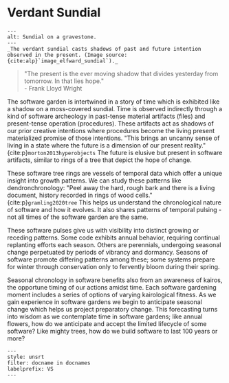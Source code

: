 # Verdant Sundial

```{figure} ../assets/Sundial_2916_HDR.jpeg
---
alt: Sundial on a gravestone.
---
_The verdant sundial casts shadows of past and future intention observed in the present. (Image source: {cite:alp}`image_elfward_sundial`)._
```

> "The present is the ever moving shadow that divides yesterday from tomorrow. In that lies hope." <br>
> \- Frank Lloyd Wright

The software garden is intertwined in a story of time which is exhibited like a shadow on a moss-covered sundial.
Time is observed indirectly through a kind of software archeology in past-tense material artifacts (files) and present-tense operation (procedures).
These artifacts act as shadows of our prior creative intentions where procedures become the living present materialized promise of those intentions.
"This brings an uncanny sense of living in a state where the future is a dimension of our present reality." {cite:p}`morton2013hyperobjects`
The future is elusive but present in software artifacts, similar to rings of a tree that depict the hope of change.

These software tree rings are vessels of temporal data which offer a unique insight into growth patterns.
We can study these patterns like dendronchronology: "Peel away the hard, rough bark and there is a living document, history recorded in rings of wood cells." {cite:p}`gramling2020tree`
This helps us understand the chronological nature of software and how it evolves.
It also shares patterns of temporal pulsing - not all times of the software garden are the same.

These software pulses give us with visibility into distinct growing or receding patterns.
Some code exhibits annual behavior, requiring continual replanting efforts each season.
Others are perennials, undergoing seasonal change perpetuated by periods of vibrancy and dormancy.
Seasons of software promote differing patterns among these; some systems prepare for winter through conservation only to fervently bloom during their spring.

Seasonal chronology in software benefits also from an awareness of kairos, the opportune timing of our actions amidst time.
Each software gardening moment includes a series of options of varying kairological fitness.
As we gain experience in software gardens we begin to anticipate seasonal change which helps us project preparatory change.
This forecasting turns into wisdom as we contemplate time in software gardens; like annual flowers, how do we anticipate and accept the limited lifecycle of some software?
Like mighty trees, how do we build software to last 100 years or more?

```{bibliography}
---
style: unsrt
filter: docname in docnames
labelprefix: VS
---
```
